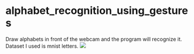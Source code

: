 # alphabet_recognition_using_gestures
Draw alphabets in front of the webcam and the program will recognize it. 
Dataset I used is mnist letters.
![](gif.gif)
